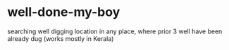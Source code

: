 # well-done-my-boy
searching well digging location in any place, where prior 3 well have been already dug (works mostly in Kerala)
